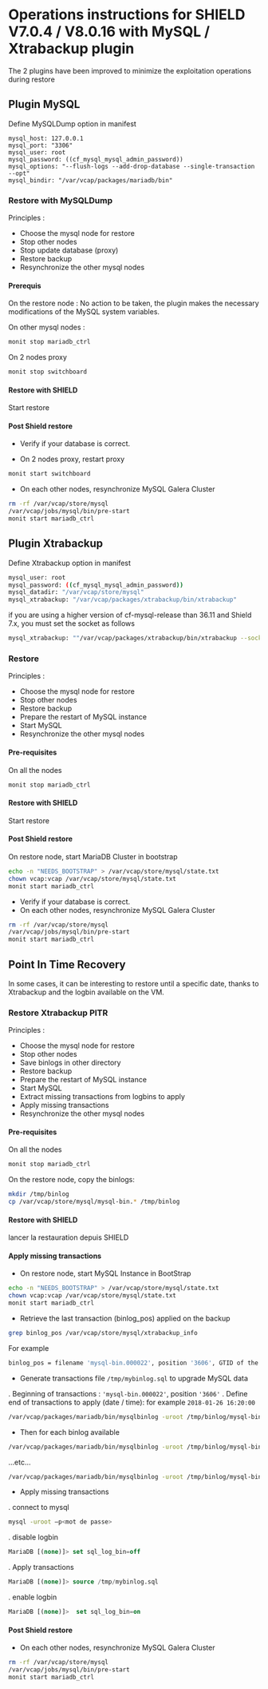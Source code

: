 # Operations instructions for SHIELD V7.0.4 / V8.0.16 with MySQL / Xtrabackup plugin

The 2 plugins have been improved to minimize the exploitation operations during restore

## Plugin MySQL

Define MySQLDump option in manifest

```
mysql_host: 127.0.0.1
mysql_port: "3306"
mysql_user: root
mysql_password: ((cf_mysql_mysql_admin_password))
mysql_options: "--flush-logs --add-drop-database --single-transaction  --opt"
mysql_bindir: "/var/vcap/packages/mariadb/bin"
```

### Restore with MySQLDump

Principles :
- Choose the mysql node for restore
- Stop other nodes
- Stop update database (proxy)
- Restore backup
- Resynchronize the other mysql nodes

#### Prerequis  

On the restore node : No action to be taken, the plugin makes the necessary modifications of the MySQL system variables.

On other mysql nodes  :

```sh
monit stop mariadb_ctrl
```
On 2 nodes proxy

```sh
monit stop switchboard
```

#### Restore with SHIELD

Start restore

#### Post Shield restore

- Verify if your database is correct.

- On 2 nodes proxy, restart proxy

```sh
monit start switchboard
```

- On each other nodes, resynchronize MySQL Galera Cluster

```sh
rm -rf /var/vcap/store/mysql
/var/vcap/jobs/mysql/bin/pre-start
monit start mariadb_ctrl
```

## Plugin Xtrabackup

Define Xtrabackup option in manifest

```sh
mysql_user: root
mysql_password: ((cf_mysql_mysql_admin_password))
mysql_datadir: "/var/vcap/store/mysql"
mysql_xtrabackup: "/var/vcap/packages/xtrabackup/bin/xtrabackup"
```
if you are using a higher version of cf-mysql-release than 36.11 and Shield 7.x, you must set the socket as follows 
```sh
mysql_xtrabackup: ""/var/vcap/packages/xtrabackup/bin/xtrabackup --socket=/var/vcap/sys/run/mysql/mysqld.sock"
```

### Restore

Principles :

- Choose the mysql node for restore
- Stop other nodes
- Restore backup
- Prepare the restart of MySQL instance
- Start MySQL
- Resynchronize the other mysql nodes

#### Pre-requisites  

On all the nodes

```sh
monit stop mariadb_ctrl
```

#### Restore with SHIELD

Start restore


#### Post Shield restore

On restore node, start MariaDB Cluster in bootstrap  

```sh
echo -n "NEEDS_BOOTSTRAP" > /var/vcap/store/mysql/state.txt
chown vcap:vcap /var/vcap/store/mysql/state.txt
monit start mariadb_ctrl
```

- Verify if your database is correct.
- On each other nodes, resynchronize MySQL Galera Cluster

```sh
rm -rf /var/vcap/store/mysql
/var/vcap/jobs/mysql/bin/pre-start
monit start mariadb_ctrl
```

## Point In Time Recovery

In some cases, it can be interesting to restore until a specific date, thanks to Xtrabackup and the logbin available on the VM.

### Restore Xtrabackup PITR

Principles :

- Choose the mysql node for restore
- Stop other nodes
- Save binlogs in other directory
- Restore backup
- Prepare the restart of MySQL instance
- Start MySQL
- Extract missing transactions from logbins to apply
- Apply missing transactions
- Resynchronize the other mysql nodes


#### Pre-requisites  

On all the nodes

```sh
monit stop mariadb_ctrl
```
On the restore node, copy the binlogs:

```sh
mkdir /tmp/binlog
cp /var/vcap/store/mysql/mysql-bin.* /tmp/binlog
```

#### Restore with SHIELD

lancer la restauration depuis SHIELD 

#### Apply missing transactions

- On restore node, start MySQL Instance in BootStrap

```sh
echo -n "NEEDS_BOOTSTRAP" > /var/vcap/store/mysql/state.txt
chown vcap:vcap /var/vcap/store/mysql/state.txt
monit start mariadb_ctrl
```

- Retrieve the last transaction (binlog_pos) applied on the backup

```sh
grep binlog_pos /var/vcap/store/mysql/xtrabackup_info
```
For example

```sh
binlog_pos = filename 'mysql-bin.000022', position '3606', GTID of the last change '0-1-1397001'
```

- Generate transactions file `/tmp/mybinlog.sql` to upgrade MySQL data

. Beginning of transactions : `'mysql-bin.000022'`, position `'3606'`
. Define end of transactions to apply (date / time): for example `2018-01-26 16:20:00`

```sh
/var/vcap/packages/mariadb/bin/mysqlbinlog -uroot /tmp/binlog/mysql-bin.000022 --start-position=3606 --stop-datetime="2018-01-26 16:20:00" > /tmp/mybinlog.sql
```

- Then for each binlog available

```sh
/var/vcap/packages/mariadb/bin/mysqlbinlog -uroot /tmp/binlog/mysql-bin.000023 --stop-datetime="2018-01-26 16:20:00" >> /tmp/mybinlog.sql
```

…etc…
```sh
/var/vcap/packages/mariadb/bin/mysqlbinlog -uroot /tmp/binlog/mysql-bin.000027 --stop-datetime="2018-01-26 16:20:00" >> /tmp/mybinlog.sql
```

- Apply missing transactions 

. connect to mysql

```sh
mysql -uroot –p<mot de passe>
```

 . disable logbin
```sql 
MariaDB [(none)]> set sql_log_bin=off
```
 . Apply transactions

```sql 
MariaDB [(none)]> source /tmp/mybinlog.sql
```
 . enable logbin

```sql
MariaDB [(none)]>  set sql_log_bin=on
```

#### Post Shield restore

- On each other nodes, resynchronize MySQL Galera Cluster

```sh
rm -rf /var/vcap/store/mysql
/var/vcap/jobs/mysql/bin/pre-start
monit start mariadb_ctrl
```
